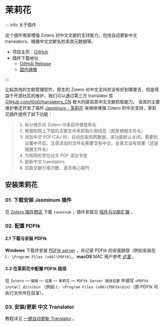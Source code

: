 # 茉莉花

::: info 关于插件

这个插件用来增强 Zotero 对中文文献的支持能力，包括自动更新中文 translators、根据中文文献名检索其元数据等。

- 项目主页：[GitHub](https://github.com/l0o0/jasminum)
- 插件下载地址
  - [GitHub Release](https://github.com/l0o0/jasminum/releases)
  - [国内镜像](https://zotero-chinese.com/plugins/#search=jasminum)

:::

比起其他的文献管理软件，原生的 Zotero 对中文支持并没有好到哪里去，但是得益于开源社区的维护，我们可以通过第三方 translator 库 [GitHub.com/l0o0/translators_CN](https://github.com/l0o0/translators_CN) 极大的提高其中文文献抓取能力。
该库的主要维护者还开发了插件 [Jasminum - 茉莉花](https://github.com/l0o0/jasminum) 来继续增强 Zotero 的中文支持，茉莉花插件提供了如下功能：

> 1. 拆分或合并 Zotero 中条目作者姓和名
> 2. 根据知网上下载的文献文件来抓取引用信息（就是根据文件名）
> 3. 添加中文 PDF/CAJ 时，自动拉取知网数据，该功能默认关闭。需要到设置中开启，注意添加的文件名需要含有中文，全英文没有效果（还是根据文件名）
> 4. 为知网的学位论文 PDF 添加书签
> 5. 更新中文 translators
> 6. 拉取文献引用次数，是否核心期刊

## 安装茉莉花

### 01. 下载安装 Jasminum 插件

在 [Zotero 插件商店](https://zotero-chinese.com/plugins/#search=Jasminum) 下载 `jasminum` ，插件安装见 [插件与功能扩展](./about-plugin.md) 。

### 02. 配置 PDFtk

#### 2.1 下载与安装 PDFtk

**Windows**
下载并安装 [PDFtk server](https://www.pdflabs.com/tools/pdftk-server/) ，并记录 PDFtk 的安装路径（例如安装在 `C: \Program Files (x86)\PDFtk`）。
**macOS**
MAC 用户参考 [这里](https://github.com/l0o0/jasminum#%E5%A6%82%E4%BD%95%E4%BD%BF%E7%94%A8) 。

#### 2.2 在茉莉花中配置 PDFtk 路径

在 `Zotero` — `编辑` — `设置` — `茉莉花` — `PDFtk Server 路径设置` 中填写 `<PDFtk install dir>/bin` （例如 `C: \Program Files (x86)\PDFtk\bin`）（即 PDFtk 可执行文件所在目录）。

### 03. 安装/更新 中文 Translator

教程详见 [一键自动更新 Translator](../faqs/update-translators.md#更新抓取文献信息的转换器) 。
